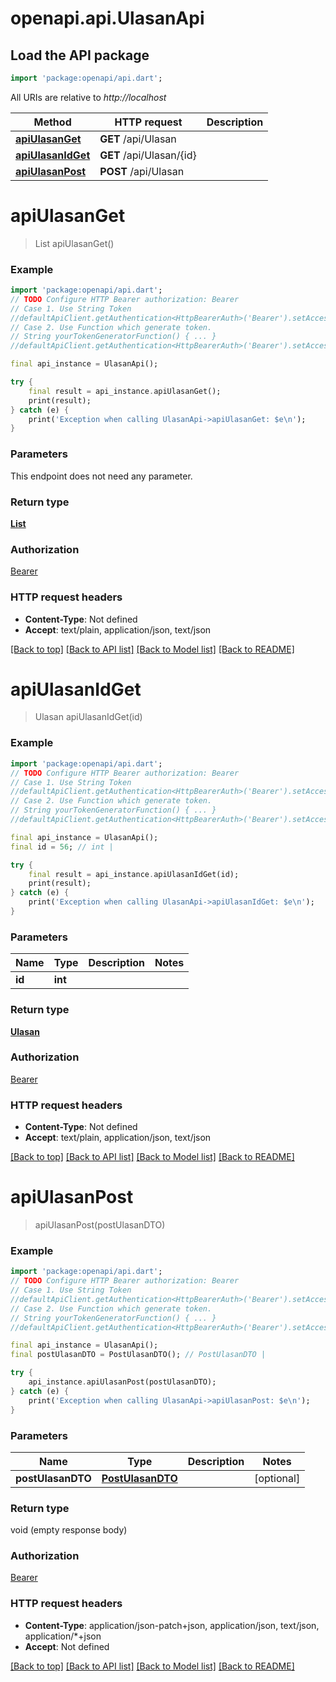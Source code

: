 # openapi.api.UlasanApi

## Load the API package
```dart
import 'package:openapi/api.dart';
```

All URIs are relative to *http://localhost*

Method | HTTP request | Description
------------- | ------------- | -------------
[**apiUlasanGet**](UlasanApi.md#apiulasanget) | **GET** /api/Ulasan | 
[**apiUlasanIdGet**](UlasanApi.md#apiulasanidget) | **GET** /api/Ulasan/{id} | 
[**apiUlasanPost**](UlasanApi.md#apiulasanpost) | **POST** /api/Ulasan | 


# **apiUlasanGet**
> List<Ulasan> apiUlasanGet()



### Example
```dart
import 'package:openapi/api.dart';
// TODO Configure HTTP Bearer authorization: Bearer
// Case 1. Use String Token
//defaultApiClient.getAuthentication<HttpBearerAuth>('Bearer').setAccessToken('YOUR_ACCESS_TOKEN');
// Case 2. Use Function which generate token.
// String yourTokenGeneratorFunction() { ... }
//defaultApiClient.getAuthentication<HttpBearerAuth>('Bearer').setAccessToken(yourTokenGeneratorFunction);

final api_instance = UlasanApi();

try {
    final result = api_instance.apiUlasanGet();
    print(result);
} catch (e) {
    print('Exception when calling UlasanApi->apiUlasanGet: $e\n');
}
```

### Parameters
This endpoint does not need any parameter.

### Return type

[**List<Ulasan>**](Ulasan.md)

### Authorization

[Bearer](../README.md#Bearer)

### HTTP request headers

 - **Content-Type**: Not defined
 - **Accept**: text/plain, application/json, text/json

[[Back to top]](#) [[Back to API list]](../README.md#documentation-for-api-endpoints) [[Back to Model list]](../README.md#documentation-for-models) [[Back to README]](../README.md)

# **apiUlasanIdGet**
> Ulasan apiUlasanIdGet(id)



### Example
```dart
import 'package:openapi/api.dart';
// TODO Configure HTTP Bearer authorization: Bearer
// Case 1. Use String Token
//defaultApiClient.getAuthentication<HttpBearerAuth>('Bearer').setAccessToken('YOUR_ACCESS_TOKEN');
// Case 2. Use Function which generate token.
// String yourTokenGeneratorFunction() { ... }
//defaultApiClient.getAuthentication<HttpBearerAuth>('Bearer').setAccessToken(yourTokenGeneratorFunction);

final api_instance = UlasanApi();
final id = 56; // int | 

try {
    final result = api_instance.apiUlasanIdGet(id);
    print(result);
} catch (e) {
    print('Exception when calling UlasanApi->apiUlasanIdGet: $e\n');
}
```

### Parameters

Name | Type | Description  | Notes
------------- | ------------- | ------------- | -------------
 **id** | **int**|  | 

### Return type

[**Ulasan**](Ulasan.md)

### Authorization

[Bearer](../README.md#Bearer)

### HTTP request headers

 - **Content-Type**: Not defined
 - **Accept**: text/plain, application/json, text/json

[[Back to top]](#) [[Back to API list]](../README.md#documentation-for-api-endpoints) [[Back to Model list]](../README.md#documentation-for-models) [[Back to README]](../README.md)

# **apiUlasanPost**
> apiUlasanPost(postUlasanDTO)



### Example
```dart
import 'package:openapi/api.dart';
// TODO Configure HTTP Bearer authorization: Bearer
// Case 1. Use String Token
//defaultApiClient.getAuthentication<HttpBearerAuth>('Bearer').setAccessToken('YOUR_ACCESS_TOKEN');
// Case 2. Use Function which generate token.
// String yourTokenGeneratorFunction() { ... }
//defaultApiClient.getAuthentication<HttpBearerAuth>('Bearer').setAccessToken(yourTokenGeneratorFunction);

final api_instance = UlasanApi();
final postUlasanDTO = PostUlasanDTO(); // PostUlasanDTO | 

try {
    api_instance.apiUlasanPost(postUlasanDTO);
} catch (e) {
    print('Exception when calling UlasanApi->apiUlasanPost: $e\n');
}
```

### Parameters

Name | Type | Description  | Notes
------------- | ------------- | ------------- | -------------
 **postUlasanDTO** | [**PostUlasanDTO**](PostUlasanDTO.md)|  | [optional] 

### Return type

void (empty response body)

### Authorization

[Bearer](../README.md#Bearer)

### HTTP request headers

 - **Content-Type**: application/json-patch+json, application/json, text/json, application/*+json
 - **Accept**: Not defined

[[Back to top]](#) [[Back to API list]](../README.md#documentation-for-api-endpoints) [[Back to Model list]](../README.md#documentation-for-models) [[Back to README]](../README.md)

